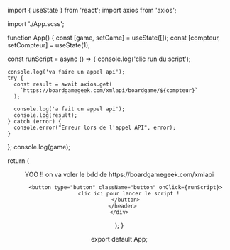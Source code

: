 import { useState } from 'react';
import axios from 'axios';

import './App.scss';

function App() {
const [game, setGame] = useState([]);
const [compteur, setCompteur] = useState(1);

const runScript = async () => {
console.log('clic run du script');

    console.log('va faire un appel api');
    try {
      const result = await axios.get(
        `https://boardgamegeek.com/xmlapi/boardgame/${compteur}`
      );

      console.log('a fait un appel api');
      console.log(result);
    } catch (error) {
      console.error("Erreur lors de l'appel API", error);
    }

};
console.log(game);

return (
<div className="App">
<header className="App-header">
<p>YOO !! on va voler le bdd de https://boardgamegeek.com/xmlapi </p>

        <button type="button" className="button" onClick={runScript}>
          clic ici pour lancer le script !
        </button>
      </header>
    </div>

);
}

export default App;
